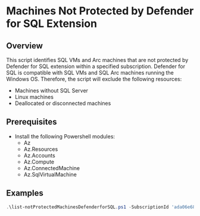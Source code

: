 # Machines Not Protected by Defender for SQL Extension

## Overview

This script identifies SQL VMs and Arc machines that are not protected by Defender for SQL extension within a specified subscription.
Defender for SQL is compatible with SQL VMs and SQL Arc machines running the Windows OS.
Therefore, the script will exclude the following resources:

- Machines without SQL Server
- Linux machines
- Deallocated or disconnected machines

## Prerequisites
* Install the following Powershell modules:
    * Az
    * Az.Resources
    * Az.Accounts
    * Az.Compute
    * Az.ConnectedMachine
    * Az.SqlVirtualMachine

## Examples

```powershell
.\list-notProtectedMachinesDefenderforSQL.ps1 -SubscriptionId 'ada06e68-4678-4210-443a-c6cacebf41c5'
```
